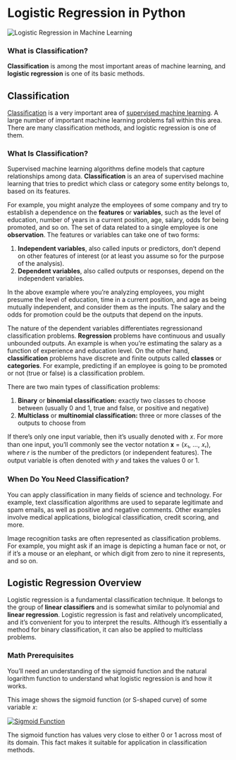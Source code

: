 
# Logistic Regression in Python

![Logistic Regression in Machine Learning](https://www.mindsmapped.com/wp-content/uploads/2020/06/Logistic-Regression-in-Python.png)

### What is Classification?
**Classification**  is among the most important areas of machine learning, and  **logistic regression**  is one of its basic methods. 

## Classification[](https://realpython.com/logistic-regression-python/#classification "Permanent link")

[Classification](https://en.wikipedia.org/wiki/Statistical_classification)  is a very important area of  [supervised machine learning](https://en.wikipedia.org/wiki/Supervised_learning). A large number of important machine learning problems fall within this area. There are many classification methods, and logistic regression is one of them.


### What Is Classification?

Supervised machine learning algorithms define models that capture relationships among data.  **Classification**  is an area of supervised machine learning that tries to predict which class or category some entity belongs to, based on its features.

For example, you might analyze the employees of some company and try to establish a dependence on the  **features**  or  **variables**, such as the level of education, number of years in a current position, age, salary, odds for being promoted, and so on. The set of data related to a single employee is one  **observation**. The features or  variables can take one of two forms:

1.  **Independent variables**, also called inputs or predictors, don’t depend on other features of interest (or at least you assume so for the purpose of the analysis).
2.  **Dependent variables**, also called outputs or responses, depend on the independent variables.

In the above example where you’re analyzing employees, you might presume the level of education, time in a current position, and age as being mutually independent, and consider them as the inputs. The salary and the odds for promotion could be the outputs that depend on the inputs.

The nature of the dependent variables differentiates regressionand classification problems.  **Regression**  problems have continuous and usually unbounded outputs. An example is when you’re estimating the salary as a function of experience and education level. On the other hand,  **classification**  problems have discrete and finite outputs called  **classes**  or  **categories**. For example, predicting if an employee is going to be promoted or not (true or false) is a classification problem.

There are two main types of classification problems:

1.  **Binary**  or  **binomial classification:**  exactly two classes to choose between (usually 0 and 1, true and false, or positive and negative)
2.  **Multiclass**  or  **multinomial classification:**  three or more classes of the outputs to choose from

If there’s only one input variable, then it’s usually denoted with 𝑥. For more than one input, you’ll commonly see the vector notation 𝐱 = (𝑥₁, …, 𝑥ᵣ), where 𝑟 is the number of the predictors (or independent features). The output variable is often denoted with 𝑦 and takes the values 0 or 1.

### When Do You Need Classification?
You can apply classification in many fields of science and technology. For example, text classification algorithms are used to separate legitimate and spam emails, as well as positive and negative comments. Other examples involve medical applications, biological classification, credit scoring, and more.

Image recognition tasks are often represented as classification problems. For example, you might ask if an image is depicting a human face or not, or if it’s a mouse or an elephant, or which digit from zero to nine it represents, and so on. 

## Logistic Regression Overview[](https://realpython.com/logistic-regression-python/#logistic-regression-overview "Permanent link")

Logistic regression is a fundamental classification technique. It belongs to the group of  **linear classifiers**  and is somewhat similar to polynomial and  **linear regression**. Logistic regression is fast and relatively uncomplicated, and it’s convenient for you to interpret the results. Although it’s essentially a method for binary classification, it can also be applied to multiclass problems.

### Math Prerequisites[](https://realpython.com/logistic-regression-python/#logistic-regression-overview "Permanent link")


You’ll need an understanding of the  sigmoid function and the  natural logarithm function to understand what logistic regression is and how it works.

This image shows the sigmoid function (or S-shaped curve) of some variable 𝑥:

[![Sigmoid Function](https://files.realpython.com/media/log-reg-1.e32deaa7cbac.png)](https://files.realpython.com/media/log-reg-1.e32deaa7cbac.png)

The sigmoid function has values very close to either 0 or 1 across most of its domain. This fact makes it suitable for application in classification methods.
